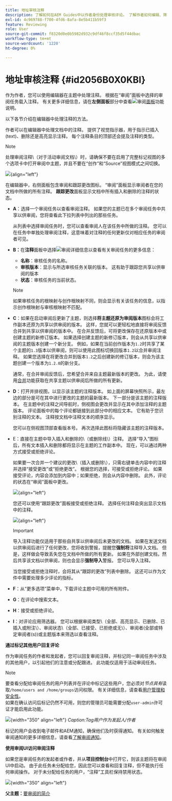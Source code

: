 ```yaml
---
title: 地址审核注释
description: 了解如何在AEM Guides中以作者身份处理审核评论。 了解作者如何编辑、筛选、接受或拒绝文档中的评论。
exl-id: 4c969788-f700-4fd6-8afa-8e5b411b59f3
feature: Reviewing
role: User
source-git-commit: f8320d0e0b5982d932c9df46f8ccf35d5f44dbac
workflow-type: tm+mt
source-wordcount: '1220'
ht-degree: 0%

---
```


# 地址审核注释 {#id2056B0X0KBI}

作为作者，您可以使用编辑器在主题中处理注释。 根据在“审阅”面板中选择的审阅任务载入注释。 有关更多详细信息，请在&#x200B;**左侧面板**&#x200B;部分中查看![](images/active-review-tasklist-icon.svg)审阅[面板](../user-guide/web-editor-features.md#id2051EA0M0HS)功能说明。

以下各节介绍在编辑器中处理注释的方法。

作者可以在编辑器中处理文档中的注释。 提供了视觉指示器，用于指示已插入\(text\)、删除还是高亮显示注释。 每个注释条目的顶部还会提及注释的类型。

>[!NOTE]
>
> 处理审阅注释\（对于活动审阅文档\）时，请确保不要在启用了完整标记视图的多个选项卡中打开审阅中主题，并且不要在“创作”和“Source”视图模式之间切换。

![](images/comments-page-web-editor_cs-new.png){align="left"}

在编辑器中，右侧面板包含审阅和跟踪更改图标。 “审阅”面板显示审阅者在您的文档中所做的所有注释。 **跟踪更改**&#x200B;面板显示文档中所有插入和删除的注释的状态。

- **A**：选择一个审阅任务以查看审阅注释。 如果您的主题已在多个审阅任务中共享以供审阅，您将查看此下拉列表中列出的那些任务。

  从列表中选择审阅任务时，您可以查看审阅人在该任务中所做的注释。 您可以在任务中单独处理审阅注释，这意味着对注释的任何更新仅对相应任务的审阅者可见。

- **B：**&#x200B;在&#x200B;**注释**&#x200B;面板中选择![](images/active-review-info-icon.svg)审阅详细信息&#x200B;**&#x200B;**&#x200B;以查看有关审阅任务的更多信息：

   - **名称**：审核任务的名称。
   - **审核版本**：显示与所选审核任务关联的版本。 这有助于跟踪您共享以供审阅的版本
   - **状态**：审核任务的当前状态。

  >[!NOTE]
  >
  > 如果审核任务的根映射与创作根映射不同，则会显示有关该任务的信息，以指示创作根映射与审核根映射不匹配。

- **C**：如果在启动审阅后更新了主题，则选择&#x200B;**将主题还原为审阅版本**&#x200B;图标会将工作副本还原为共享以供审阅的版本。 这样，您就可以更轻松地直接将审阅反馈合并到共享以供审阅的版本中。 在合并反馈后，可将更改保存在还原版本中或创建主题的新修订版本。 如果选择创建主题的新修订版本，则会从共享以供审阅的主题版本创建一个新分支。 例如，如果在当前创作版本为`1.2`时共享了某个主题的`1.3`版本以供审阅，则可以使用此图标切换回版本`1.2`以合并审阅注释。 如果您选择在将更改合并到版本`1.2`之后创建新的修订版本，则会为该主题创建一个版本为`1.2.0`的新分支。

  通常，在合并审阅反馈后，您希望合并来自主题最新版本的更改。 为此，请使用[合并](web-editor-features.md#id205DF04E0HS)功能获取在共享主题以供审阅后所做的所有更新。

- **D**：打开并排视图，以显示该主题的注释版本。 如上面的屏幕快照所示，最左边的部分是可在其中进行更改的主题的最新版本。 下一部分是该主题的注释版本。 在主题中的注释之间导航时，侧视图会更改并显示在其中添加注释的主题版本。 评论面板中的每个评论都链接到此部分中的相应文本。 它有助于您识别注释的文本。 注释按文档中注释文本的顺序显示。

  您可以在侧视图顶部查看版本号。 再次选择此图标将隐藏该主题的注释版本。

- E：直接在主题中导入插入和删除的\（或删除线\）注释。 选择“导入”图标后，所有文本插入和删除都将显示在主题的工作副本中。 现在，可以通过两种方式接受或拒绝评论。

  如果要一次合并一个建议的更改\（插入或删除\），只需右键单击内容中的注释并选择“接受更改”或“拒绝更改”。 根据您的选择，可接受或拒绝评论。 如果接受评论，内容会添加到内容中；如果拒绝，则会从内容中删除。 此外，评论的状态在“审阅”面板中更改。

  ![](images/import-comment-accept-web-editor_cs-new.png){align="left"}

  您还可以使用“跟踪更改”面板接受或拒绝注释。 选择任何注释会突出显示文档中的注释。

  ![](images/changes-tab_cs-new.png){align="left"}

  >[!IMPORTANT]
  >
  > 导入注释功能仅适用于那些自共享以供审阅后未更改的文档。 如果在发送文档以供审阅后进行了任何更改，您将收到警报，提醒您&#x200B;**强制将**&#x200B;注释导入文档。 但是，这样做会导致丢失您在文档中所做的所有更新。 如果在外部创建文档，然后共享该文档以供审阅，则也会显示&#x200B;**强制导入**&#x200B;警报。 您可以导入注释。

  当您接受或拒绝注释时，会将其从“跟踪的更改”列表中删除。 这还可以作为文件中需要处理多少评论的指标。

- **F**：从“更多选项”菜单中，下载评论主题中可用的所有附件。
- **G**：在评论中搜索文本。
- **H**：接受或拒绝评论。

- **I**：对评论应用筛选器。 您可以根据审阅类型\（全部、高亮显示、已删除、已插入或附注\）、审阅状态\（全部、已接受、已拒绝或无\）、审阅者\(全部或特定审阅者\(s\)\)或主题版本来筛选以查看注释。

**通过标记其他用户回复评论**

作为审阅任务的作者和发起者，您可以回复审阅注释，并标记同一审阅任务中涉及的其他用户，以引起他们的注意或分配跟进。 此功能仅适用于活动审阅任务。

>[!NOTE]
>
> 要查看分配给审阅任务的用户列表并在评论中标记这些用户，您必须对&#x200B;*节点具有*&#x200B;读取`/home/users and /home/groups`访问权限。 有关详细信息，请查看[用户管理和安全性](../cs-install-guide/user-admin-sec.md#additional-notes-on-user-groups)。 <br>如果在确认访问后标记仍然不可用，则您的管理员可能需要分配`user-admin`许可证才能启用此功能。

![](images/tag-users-review.png){width="350" align="left"}
*Caption:Tag用户作为发起人/作者*

标记的用户会收到电子邮件和AEM通知，确保他们及时获得通知。 有关如何触发审阅通知的更多详细信息，请查看[了解审阅通知](./review-understanding-review-notifications.md)。

**使用审阅UI访问审阅注释**

如果您是审阅任务的发起者或作者，并从&#x200B;**项目控制台**&#x200B;中打开它，则该主题将在审阅UI中启动。 由于此任务未分配给您，因此您可以查看和回复注释，但不能执行任何审阅操作。 对于未分配给任务的用户，“注释”工具栏保持禁用状态。

![](images/review-comments-toolbar-disabled.png){width="350" align="left"}

**父主题：**&#x200B;[&#x200B;要审阅的简介](review.md)
